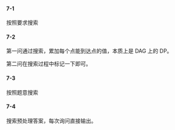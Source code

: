#### 7-1

按照要求搜索

#### 7-2

第一问通过搜索，累加每个点能到达点的值，本质上是 DAG 上的 DP。

第二问在搜索过程中标记一下即可。

#### 7-3

按照题意搜索

#### 7-4

搜索预处理答案，每次询问直接输出。
